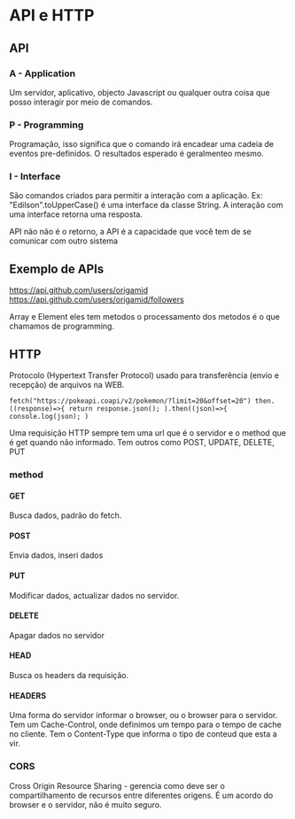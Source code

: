 # API e HTTP
## API
### A - Application
Um servidor, aplicativo, objecto Javascript ou qualquer outra coisa que posso interagir por meio de comandos.

### P - Programming
Programação, isso significa que o comando irá encadear uma cadeia de eventos pre-definidos. O resultados esperado é geralmenteo mesmo.

### I - Interface
São comandos criados para permitir a interação com a aplicação.
Ex: "Edilson".toUpperCase() é uma interface da classe String. A interação com uma interface retorna uma resposta.

API não não é o retorno, a API é a capacidade que você tem de se comunicar com outro sistema

## Exemplo de APIs
https://api.github.com/users/origamid
https://api.github.com/users/origamid/followers

Array e Element
eles tem metodos o processamento dos metodos é o que chamamos de programming.

## HTTP
Protocolo (Hypertext Transfer Protocol) usado para transferência (envio e recepção) de arquivos na WEB.

`
    fetch("https://pokeapi.coapi/v2/pokemon/?limit=20&offset=20")
        then.((response)=>{
            return response.json();
        ).then((json)=>{
            console.log(json);
        )
`

Uma requisição HTTP sempre tem uma url que é o servidor e o method que é get quando não informado.
Tem outros como POST, UPDATE, DELETE, PUT


### method
#### GET
Busca dados, padrão do fetch.
#### POST
Envia dados, inseri dados
#### PUT 
Modificar dados, actualizar dados no servidor.
#### DELETE
Apagar dados no servidor
#### HEAD
Busca os headers da requisição.

#### HEADERS
Uma forma do servidor informar o browser, ou o browser para o servidor.
Tem um Cache-Control, onde definimos um tempo para o tempo de cache no cliente.
Tem o Content-Type que informa o tipo de conteud que esta a vir.

### CORS
Cross Origin Resource Sharing - gerencia como deve ser o compartilhamento de recursos entre diferentes origens.
É um acordo do browser e o servidor, não é muito seguro.

